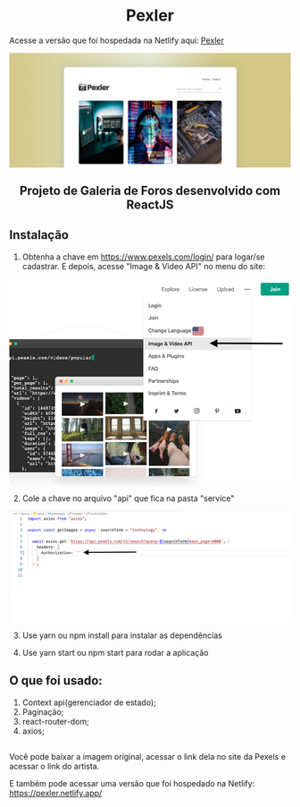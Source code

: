 

<h1 align="center">Pexler</h1>



Acesse a versão que foi hospedada na Netlify aqui: <a href="https://pexler.netlify.app/" target="_blank">Pexler</a>




<img align="center" src="./screenshot/screen.png"></img>


<h2 align="center">Projeto <strong>de Galeria de Foros </strong> desenvolvido com ReactJS</h2>

## Instalação

1) Obtenha a  chave em https://www.pexels.com/login/ para logar/se cadastrar. E depois, acesse  "Image & Video API" no menu do site:




<img align="center" src="./screenshot/screen3.png"></img>


2) Cole a chave no arquivo "api" que fica na pasta "service"

<img align="center" src="./screenshot/screen1.png"></img>




3) Use yarn ou npm install para instalar as dependências


4) Use yarn start ou npm start para rodar a aplicação


## O que foi usado:

1) Context api(gerenciador de estado);
2) Paginação;
3) react-router-dom;
4) axios;


## 

Você pode baixar a imagem original, acessar o link dela no site da Pexels e  acessar o link do artista.

E também pode acessar uma versão que foi hospedado na Netlify: https://pexler.netlify.app/




